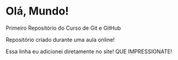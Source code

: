 # Olá, Mundo!
 Primeiro Repositório do Curso de Git e GitHub

Repositório criado durante uma aula online!


Essa linha eu adicionei diretamente no site! QUE IMPRESSIONATE!
